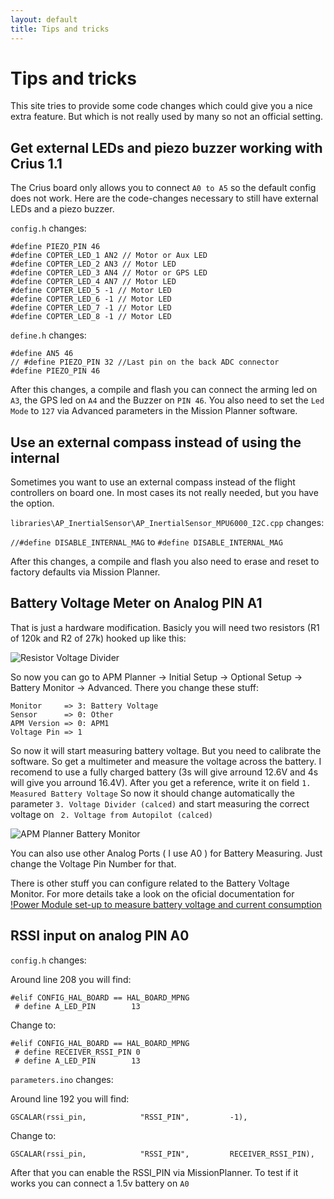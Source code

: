 ```yaml
---
layout: default
title: Tips and tricks
---
```


# Tips and tricks

This site tries to provide some code changes which could give you a nice extra feature.
But which is not really used by many so not an official setting.

## Get external LEDs and piezo buzzer working with Crius 1.1

The Crius board only allows you to connect ```A0 to A5``` so the default config does not work.
Here are the code-changes necessary to still have external LEDs and a piezo buzzer.

```config.h``` changes:

    #define PIEZO_PIN 46
    #define COPTER_LED_1 AN2 // Motor or Aux LED
    #define COPTER_LED_2 AN3 // Motor LED
    #define COPTER_LED_3 AN4 // Motor or GPS LED
    #define COPTER_LED_4 AN7 // Motor LED
    #define COPTER_LED_5 -1 // Motor LED
    #define COPTER_LED_6 -1 // Motor LED
    #define COPTER_LED_7 -1 // Motor LED
    #define COPTER_LED_8 -1 // Motor LED

```define.h``` changes:

    #define AN5 46
    // #define PIEZO_PIN 32 //Last pin on the back ADC connector
    #define PIEZO_PIN 46

After this changes, a compile and flash you can connect the arming led on ```A3```, the GPS led on ```A4``` and the Buzzer on ```PIN 46```.
You also need to set the ```Led Mode``` to ```127``` via Advanced parameters in the Mission Planner software.

## Use an external compass instead of using the internal

Sometimes you want to use an external compass instead of the flight controllers on board one.
In most cases its not really needed, but you have the option.

```libraries\AP_InertialSensor\AP_InertialSensor_MPU6000_I2C.cpp``` changes:

```//#define DISABLE_INTERNAL_MAG``` to ```#define DISABLE_INTERNAL_MAG```

After this changes, a compile and flash you also need to erase and reset to factory defaults via Mission Planner.

## Battery Voltage Meter on Analog PIN A1

That is just a hardware modification. Basicly you will need two resistors (R1 of 120k and R2 of 27k) hooked up like this:

![Resistor Voltage Divider](../images/battery_voltage_divider.png)

So now you can go to APM Planner -> Initial Setup -> Optional Setup -> Battery Monitor -> Advanced.
There you change these stuff:

    Monitor     => 3: Battery Voltage
    Sensor      => 0: Other
    APM Version => 0: APM1
    Voltage Pin => 1
    
So now it will start measuring battery voltage. But you need to calibrate the software. So get a multimeter and measure the voltage across the battery. I recomend to use a fully charged battery (3s will give arround 12.6V and 4s will give you arround 16.4V). After you get a reference, write it on field ```1. Measured Battery Voltage``` So now it should change automatically the parameter ```3. Voltage Divider (calced)``` and start measuring the correct voltage on ``` 2. Voltage from Autopilot (calced)```

![APM Planner Battery Monitor](../images/apm_battery_pin.png)

You can also use other Analog Ports ( I use A0 ) for Battery Measuring. Just change the Voltage Pin Number for that.

There is other stuff you can configure related to the Battery Voltage Monitor. For more details take a look on the oficial documentation for [!Power Module set-up to measure battery voltage and current consumption](http://copter.ardupilot.com/wiki/common-measuring-battery-voltage-and-current-consumption-with-apm/)

## RSSI input on analog PIN A0

```config.h``` changes:

Around line 208 you will find:

    #elif CONFIG_HAL_BOARD == HAL_BOARD_MPNG
     # define A_LED_PIN        13
     
Change to:

    #elif CONFIG_HAL_BOARD == HAL_BOARD_MPNG
     # define RECEIVER_RSSI_PIN 0
     # define A_LED_PIN        13

```parameters.ino``` changes:

Around line 192 you will find:
    
    GSCALAR(rssi_pin,            "RSSI_PIN",         -1),


Change to:

    GSCALAR(rssi_pin,            "RSSI_PIN",         RECEIVER_RSSI_PIN),
    

After that you can enable the RSSI_PIN via MissionPlanner.
To test if it works you can connect a 1.5v battery on ```A0```
    
